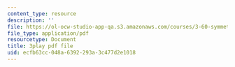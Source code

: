 ```yaml
---
content_type: resource
description: ''
file: https://ol-ocw-studio-app-qa.s3.amazonaws.com/courses/3-60-symmetry-structure-and-tensor-properties-of-materials-fall-2005/ecfb63cc048a6392293a3c477d2e1018_hVqoXS5PyzY.pdf
file_type: application/pdf
resourcetype: Document
title: 3play pdf file
uid: ecfb63cc-048a-6392-293a-3c477d2e1018
---
```


